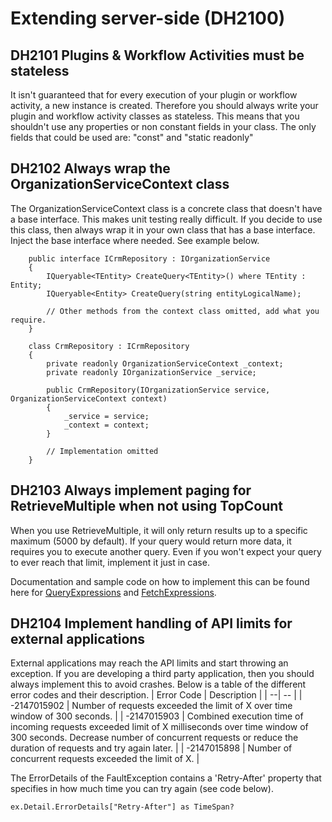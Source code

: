 # Extending server-side (DH2100)

## DH2101 Plugins & Workflow Activities must be stateless
It isn't guaranteed that for every execution of your plugin or workflow activity, a new instance is created. Therefore you should always write your plugin and workflow activity classes as stateless. This means that you shouldn't use any properties or non constant fields in your class. The only fields that could be used are: "const" and "static readonly"

## DH2102 Always wrap the OrganizationServiceContext class
The OrganizationServiceContext class is a concrete class that doesn't have a base interface. This makes unit testing really difficult. If you decide to use this class, then always wrap it in your own class that has a base interface. Inject the base interface where needed. See example below.

````
    public interface ICrmRepository : IOrganizationService
    {
        IQueryable<TEntity> CreateQuery<TEntity>() where TEntity : Entity;
        IQueryable<Entity> CreateQuery(string entityLogicalName);

        // Other methods from the context class omitted, add what you require.
    }

    class CrmRepository : ICrmRepository
    {
        private readonly OrganizationServiceContext _context;
        private readonly IOrganizationService _service;

        public CrmRepository(IOrganizationService service, OrganizationServiceContext context)
        {
            _service = service;
            _context = context;
        }

        // Implementation omitted
    }

````

## DH2103 Always implement paging for RetrieveMultiple when not using TopCount
When you use RetrieveMultiple, it will only return results up to a specific maximum (5000 by default). If your query would return more data, it requires you to execute another query. Even if you won't expect your query to ever reach that limit, implement it just in case.

Documentation and sample code on how to implement this can be found here for [QueryExpressions](https://docs.microsoft.com/en-us/powerapps/developer/common-data-service/org-service/page-large-result-sets-with-queryexpression) and [FetchExpressions](https://docs.microsoft.com/en-us/powerapps/developer/common-data-service/org-service/page-large-result-sets-with-fetchxml).

## DH2104 Implement handling of API limits for external applications
External applications may reach the API limits and start throwing an exception. If you are developing a third party application, then you should always implement this to avoid crashes. Below is a table of the different error codes and their description. 
| Error Code | Description |
| --| -- |
| -2147015902 | Number of requests exceeded the limit of X over time window of 300 seconds. |
| -2147015903 | Combined execution time of incoming requests exceeded limit of X milliseconds over time window of 300 seconds. Decrease number of concurrent requests or reduce the duration of requests and try again later. |
| -2147015898 | Number of concurrent requests exceeded the limit of X. |

The ErrorDetails of the FaultException contains a 'Retry-After' property that specifies in how much time you can try again (see code below). 

````
ex.Detail.ErrorDetails["Retry-After"] as TimeSpan?
````
